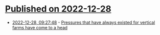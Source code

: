 # [Published on 2022-12-28](index.md)

* [2022-12-28, 09:27:48](https://news.ycombinator.com/item?id=34159144) - [Pressures that have always existed for vertical farms have come to a head](https://www.wired.co.uk/article/vertical-farms-energy-crisis)
